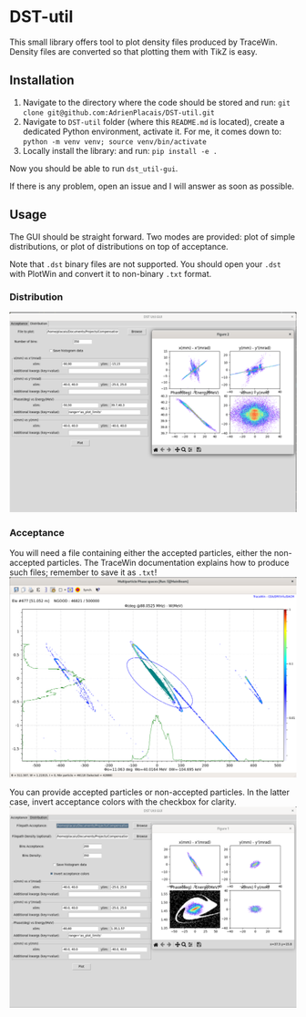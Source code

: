 # DST-util
This small library offers tool to plot density files produced by TraceWin.
Density files are converted so that plotting them with TikZ is easy.

## Installation
1. Navigate to the directory where the code should be stored and run:
`git clone git@github.com:AdrienPlacais/DST-util.git`
2. Navigate to `DST-util` folder (where this `README.md` is located), create a dedicated Python environment, activate it.
For me, it comes down to:
`python -m venv venv; source venv/bin/activate`
3. Locally install the library:
and run:
`pip install -e .`

Now you should be able to run `dst_util-gui`.

If there is any problem, open an issue and I will answer as soon as possible.

## Usage
The GUI should be straight forward.
Two modes are provided: plot of simple distributions, or plot of distributions on top of acceptance.

Note that `.dst` binary files are not supported.
You should open your `.dst` with PlotWin and convert it to non-binary `.txt` format.

### Distribution
![distribution-screenshot](images/distribution.png)

### Acceptance
You will need a file containing either the accepted particles, either the non-accepted particles.
The TraceWin documentation explains how to produce such files; remember to save it as `.txt`!
![acceptance-tracewin-screenshot](images/accepted_particles_in_tracewin.png "In TraceWin")

You can provide accepted particles or non-accepted particles.
In the latter case, invert acceptance colors with the checkbox for clarity.
![acceptance-screenshot](images/acceptance.png)
